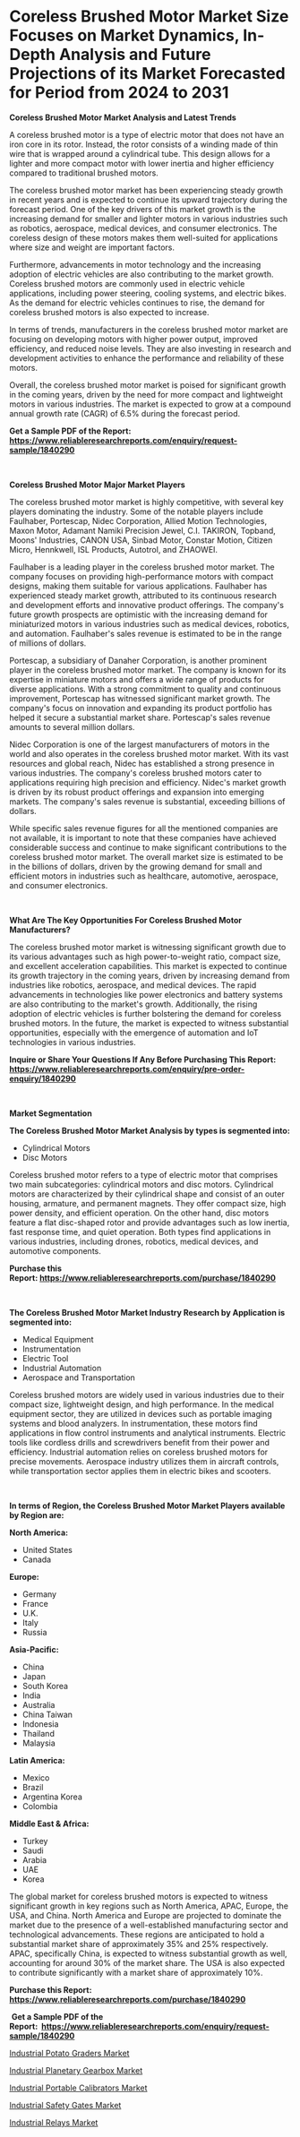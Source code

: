 <p><h1>Coreless Brushed Motor Market Size Focuses on Market Dynamics, In-Depth Analysis and Future Projections of its Market Forecasted for Period from 2024 to 2031</h1></p><p><strong>Coreless Brushed Motor Market Analysis and Latest Trends</strong></p>
<p><p>A coreless brushed motor is a type of electric motor that does not have an iron core in its rotor. Instead, the rotor consists of a winding made of thin wire that is wrapped around a cylindrical tube. This design allows for a lighter and more compact motor with lower inertia and higher efficiency compared to traditional brushed motors.</p><p>The coreless brushed motor market has been experiencing steady growth in recent years and is expected to continue its upward trajectory during the forecast period. One of the key drivers of this market growth is the increasing demand for smaller and lighter motors in various industries such as robotics, aerospace, medical devices, and consumer electronics. The coreless design of these motors makes them well-suited for applications where size and weight are important factors.</p><p>Furthermore, advancements in motor technology and the increasing adoption of electric vehicles are also contributing to the market growth. Coreless brushed motors are commonly used in electric vehicle applications, including power steering, cooling systems, and electric bikes. As the demand for electric vehicles continues to rise, the demand for coreless brushed motors is also expected to increase.</p><p>In terms of trends, manufacturers in the coreless brushed motor market are focusing on developing motors with higher power output, improved efficiency, and reduced noise levels. They are also investing in research and development activities to enhance the performance and reliability of these motors.</p><p>Overall, the coreless brushed motor market is poised for significant growth in the coming years, driven by the need for more compact and lightweight motors in various industries. The market is expected to grow at a compound annual growth rate (CAGR) of 6.5% during the forecast period.</p></p>
<p><strong>Get a Sample PDF of the Report:&nbsp; <a href="https://www.reliableresearchreports.com/enquiry/request-sample/1840290">https://www.reliableresearchreports.com/enquiry/request-sample/1840290</a></strong></p>
<p>&nbsp;</p>
<p><strong>Coreless Brushed Motor Major Market Players</strong></p>
<p><p>The coreless brushed motor market is highly competitive, with several key players dominating the industry. Some of the notable players include Faulhaber, Portescap, Nidec Corporation, Allied Motion Technologies, Maxon Motor, Adamant Namiki Precision Jewel, C.I. TAKIRON, Topband, Moons' Industries, CANON USA, Sinbad Motor, Constar Motion, Citizen Micro, Hennkwell, ISL Products, Autotrol, and ZHAOWEI.</p><p>Faulhaber is a leading player in the coreless brushed motor market. The company focuses on providing high-performance motors with compact designs, making them suitable for various applications. Faulhaber has experienced steady market growth, attributed to its continuous research and development efforts and innovative product offerings. The company's future growth prospects are optimistic with the increasing demand for miniaturized motors in various industries such as medical devices, robotics, and automation. Faulhaber's sales revenue is estimated to be in the range of millions of dollars.</p><p>Portescap, a subsidiary of Danaher Corporation, is another prominent player in the coreless brushed motor market. The company is known for its expertise in miniature motors and offers a wide range of products for diverse applications. With a strong commitment to quality and continuous improvement, Portescap has witnessed significant market growth. The company's focus on innovation and expanding its product portfolio has helped it secure a substantial market share. Portescap's sales revenue amounts to several million dollars.</p><p>Nidec Corporation is one of the largest manufacturers of motors in the world and also operates in the coreless brushed motor market. With its vast resources and global reach, Nidec has established a strong presence in various industries. The company's coreless brushed motors cater to applications requiring high precision and efficiency. Nidec's market growth is driven by its robust product offerings and expansion into emerging markets. The company's sales revenue is substantial, exceeding billions of dollars.</p><p>While specific sales revenue figures for all the mentioned companies are not available, it is important to note that these companies have achieved considerable success and continue to make significant contributions to the coreless brushed motor market. The overall market size is estimated to be in the billions of dollars, driven by the growing demand for small and efficient motors in industries such as healthcare, automotive, aerospace, and consumer electronics.</p></p>
<p>&nbsp;</p>
<p><strong>What Are The Key Opportunities For Coreless Brushed Motor Manufacturers?</strong></p>
<p><p>The coreless brushed motor market is witnessing significant growth due to its various advantages such as high power-to-weight ratio, compact size, and excellent acceleration capabilities. This market is expected to continue its growth trajectory in the coming years, driven by increasing demand from industries like robotics, aerospace, and medical devices. The rapid advancements in technologies like power electronics and battery systems are also contributing to the market's growth. Additionally, the rising adoption of electric vehicles is further bolstering the demand for coreless brushed motors. In the future, the market is expected to witness substantial opportunities, especially with the emergence of automation and IoT technologies in various industries.</p></p>
<p><strong>Inquire or Share Your Questions If Any Before Purchasing This Report: <a href="https://www.reliableresearchreports.com/enquiry/pre-order-enquiry/1840290">https://www.reliableresearchreports.com/enquiry/pre-order-enquiry/1840290</a></strong></p>
<p>&nbsp;</p>
<p><strong>Market Segmentation</strong></p>
<p><strong>The Coreless Brushed Motor Market Analysis by types is segmented into:</strong></p>
<p><ul><li>Cylindrical Motors</li><li>Disc Motors</li></ul></p>
<p><p>Coreless brushed motor refers to a type of electric motor that comprises two main subcategories: cylindrical motors and disc motors. Cylindrical motors are characterized by their cylindrical shape and consist of an outer housing, armature, and permanent magnets. They offer compact size, high power density, and efficient operation. On the other hand, disc motors feature a flat disc-shaped rotor and provide advantages such as low inertia, fast response time, and quiet operation. Both types find applications in various industries, including drones, robotics, medical devices, and automotive components.</p></p>
<p><strong>Purchase this Report:&nbsp;<a href="https://www.reliableresearchreports.com/purchase/1840290">https://www.reliableresearchreports.com/purchase/1840290</a></strong></p>
<p>&nbsp;</p>
<p><strong>The Coreless Brushed Motor Market Industry Research by Application is segmented into:</strong></p>
<p><ul><li>Medical Equipment</li><li>Instrumentation</li><li>Electric Tool</li><li>Industrial Automation</li><li>Aerospace and Transportation</li></ul></p>
<p><p>Coreless brushed motors are widely used in various industries due to their compact size, lightweight design, and high performance. In the medical equipment sector, they are utilized in devices such as portable imaging systems and blood analyzers. In instrumentation, these motors find applications in flow control instruments and analytical instruments. Electric tools like cordless drills and screwdrivers benefit from their power and efficiency. Industrial automation relies on coreless brushed motors for precise movements. Aerospace industry utilizes them in aircraft controls, while transportation sector applies them in electric bikes and scooters.</p></p>
<p>&nbsp;</p>
<p><strong>In terms of Region, the Coreless Brushed Motor Market Players available by Region are:</strong></p>
<p>
    <p> <strong> North America: </strong>
        <ul>
            <li>United States</li>
            <li>Canada</li>
        </ul>
        </p> 
    <p> <strong> Europe: </strong>
        <ul>
            <li>Germany</li>
            <li>France</li>
            <li>U.K.</li>
            <li>Italy</li>
            <li>Russia</li>
        </ul>
        </p> 
    <p> <strong> Asia-Pacific: </strong>
        <ul>
            <li>China</li>
            <li>Japan</li>
            <li>South Korea</li>
            <li>India</li>
            <li>Australia</li>
            <li>China Taiwan</li>
            <li>Indonesia</li>
            <li>Thailand</li>
            <li>Malaysia</li>
        </ul>
        </p> 
    <p> <strong> Latin America: </strong>
        <ul>
            <li>Mexico</li>
            <li>Brazil</li>
            <li>Argentina Korea</li>
            <li>Colombia</li>
        </ul>
        </p> 
    <p> <strong> Middle East & Africa: </strong>
        <ul>
            <li>Turkey</li>
            <li>Saudi</li>
            <li>Arabia</li>
            <li>UAE</li>
            <li>Korea</li>
        </ul>
    </p>
    </p>
<p><p>The global market for coreless brushed motors is expected to witness significant growth in key regions such as North America, APAC, Europe, the USA, and China. North America and Europe are projected to dominate the market due to the presence of a well-established manufacturing sector and technological advancements. These regions are anticipated to hold a substantial market share of approximately 35% and 25% respectively. APAC, specifically China, is expected to witness substantial growth as well, accounting for around 30% of the market share. The USA is also expected to contribute significantly with a market share of approximately 10%.</p></p>
<p><strong>Purchase this Report: <a href="https://www.reliableresearchreports.com/purchase/1840290">https://www.reliableresearchreports.com/purchase/1840290</a></strong></p>
<p>&nbsp;<strong>Get a Sample PDF of the Report:&nbsp;&nbsp;<a href="https://www.reliableresearchreports.com/enquiry/request-sample/1840290">https://www.reliableresearchreports.com/enquiry/request-sample/1840290</a></strong></p>
<p><strong></strong></p>
<p><p><a href="https://github.com/PeterParrish5/Market-Research-Report-List-2/blob/main/industrial-potato-graders-market.md">Industrial Potato Graders Market</a></p><p><a href="https://github.com/RickHolmes3/Market-Research-Report-List-2/blob/main/industrial-planetary-gearbox-market.md">Industrial Planetary Gearbox Market</a></p><p><a href="https://github.com/CliffMedina6/Market-Research-Report-List-2/blob/main/industrial-portable-calibrators-market.md">Industrial Portable Calibrators Market</a></p><p><a href="https://github.com/BryceTownsendr/Market-Research-Report-List-2/blob/main/industrial-safety-gates-market.md">Industrial Safety Gates Market</a></p><p><a href="https://github.com/WillieWoodard/Market-Research-Report-List-2/blob/main/industrial-relays-market.md">Industrial Relays Market</a></p></p>